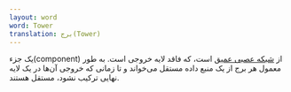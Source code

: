```yaml
---
layout: word
word: Tower
translation: برج(Tower)
---
```


یک جزء(component) از [شبکه عصبی عمیق](/d/deep_neural_network) است، که فاقد لایه خروجی است. به طور معمول هر برج از یک منبع داده مستقل می‌خواند و تا زمانی که خروجی آن‌ها در یک لایه نهایی ترکیب نشود، مستقل هستند.
